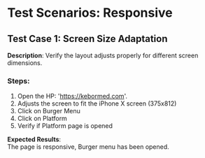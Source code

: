 # Test Scenarios: Responsive

## Test Case 1: Screen Size Adaptation

**Description**:
Verify the layout adjusts properly for different screen dimensions.

### Steps:
1. Open the HP: 'https://kebormed.com'.
2. Adjusts the screen to fit the iPhone X screen (375x812)
3. Click on Burger Menu
4. Click on Platform
5. Verify if Platform page is opened

**Expected Results**:  
The page is responsive, Burger menu has been opened.

